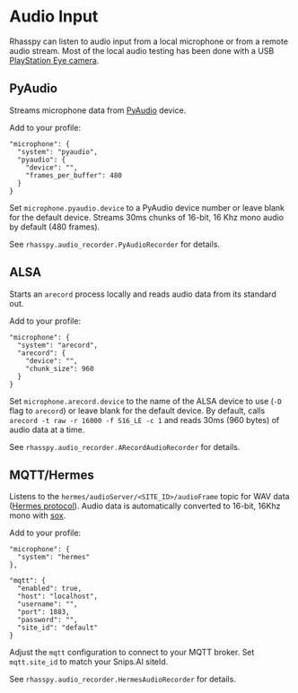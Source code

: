 # Audio Input

Rhasspy can listen to audio input from a local microphone or from a remote audio
stream. Most of the local audio testing has been done with a USB [PlayStation
Eye camera](https://en.wikipedia.org/wiki/PlayStation_Eye).

## PyAudio

Streams microphone data from [PyAudio](https://people.csail.mit.edu/hubert/pyaudio/) device.

Add to your profile:

    "microphone": {
      "system": "pyaudio",
      "pyaudio": {
        "device": "",
        "frames_per_buffer": 480
      }
    }
    
Set `microphone.pyaudio.device` to a PyAudio device number or leave blank for the default device.
Streams 30ms chunks of 16-bit, 16 Khz mono audio by default (480 frames).

See `rhasspy.audio_recorder.PyAudioRecorder` for details.

## ALSA 

Starts an `arecord` process locally and reads audio data from its standard out.

Add to your profile:

    "microphone": {
      "system": "arecord",
      "arecord": {
        "device": "",
        "chunk_size": 960
      }
    }
    
Set `microphone.arecord.device` to the name of the ALSA device to use (`-D` flag
to `arecord`) or leave blank for the default device.
By default, calls `arecord -t raw -r 16000 -f S16_LE -c 1` and reads 30ms (960
bytes) of audio data at a time.

See `rhasspy.audio_recorder.ARecordAudioRecorder` for details.

## MQTT/Hermes

Listens to the `hermes/audioServer/<SITE_ID>/audioFrame` topic for WAV data
([Hermes protocol](https://docs.snips.ai/ressources/hermes-protocol)). Audio
data is automatically converted to 16-bit, 16Khz mono with
[sox](http://sox.sourceforge.net).

Add to your profile:

    "microphone": {
      "system": "hermes"
    },
    
    "mqtt": {
      "enabled": true,
      "host": "localhost",
      "username": "",
      "port": 1883,
      "password": "",
      "site_id": "default"
    }
    
Adjust the `mqtt` configuration to connect to your MQTT broker.
Set `mqtt.site_id` to match your Snips.AI siteId.

See `rhasspy.audio_recorder.HermesAudioRecorder` for details.

